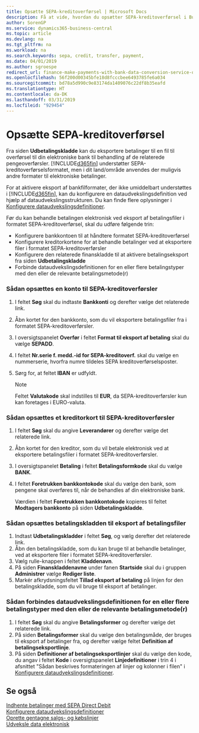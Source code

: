 ```yaml
---
title: Opsætte SEPA-kreditoverførsel | Microsoft Docs
description: Få at vide, hvordan du opsætter SEPA-kreditoverførsel i Business Central.
author: SorenGP
ms.service: dynamics365-business-central
ms.topic: article
ms.devlang: na
ms.tgt_pltfrm: na
ms.workload: na
ms.search.keywords: sepa, credit, transfer, payment,
ms.date: 04/01/2019
ms.author: sgroespe
redirect_url: finance-make-payments-with-bank-data-conversion-service-or-sepa-credit-transfer
ms.openlocfilehash: 56f200d00345bfe18d8fcccbee6493785fe6a034
ms.sourcegitcommit: bd78a5d990c9e83174da1409076c22df8b35eafd
ms.translationtype: HT
ms.contentlocale: da-DK
ms.lasthandoff: 03/31/2019
ms.locfileid: "929454"
---
```

# <a name="set-up-sepa-credit-transfer"></a>Opsætte SEPA-kreditoverførsel
Fra siden **Udbetalingskladde** kan du eksportere betalinger til en fil til overførsel til din elektroniske bank til behandling af de relaterede pengeoverførsler. [!INCLUDE[d365fin](includes/d365fin_md.md)] understøtter SEPA-kreditoverførselsformatet, men i dit land/område anvendes der muligvis andre formater til elektroniske betalinger.  

For at aktivere eksport af bankfilformater, der ikke umiddelbart understøttes i [!INCLUDE[d365fin](includes/d365fin_md.md)], kan du konfigurere en dataudvekslingsdefinition ved hjælp af dataudvekslingsstrukturen. Du kan finde flere oplysninger i [Konfigurere dataudvekslingsdefinitioner](across-how-to-set-up-data-exchange-definitions.md).  

Før du kan behandle betalingen elektronisk ved eksport af betalingsfiler i formatet SEPA-kreditoverførsel, skal du udføre følgende trin:  

* Konfigurere bankkontoen til at håndtere formatet SEPA-kreditoverførsel  
* Konfigurere kreditorkortene for at behandle betalinger ved at eksportere filer i formatet SEPA-kreditoverførsler  
* Konfigurere den relaterede finanskladde til at aktivere betalingseksport fra siden **Udbetalingskladde**  
* Forbinde dataudvekslingsdefinitionen for en eller flere betalingstyper med den eller de relevante betalingsmetode(r)  

### <a name="to-set-up-a-bank-account-for-sepa-credit-transfer"></a>Sådan opsættes en konto til SEPA-kreditoverførsler  
1. I feltet **Søg** skal du indtaste **Bankkonti** og derefter vælge det relaterede link.  
2. Åbn kortet for den bankkonto, som du vil eksportere betalingsfiler fra i formatet SEPA-kreditoverførsler.  
3. I oversigtspanelet **Overfør** i feltet **Format til eksport af betaling** skal du vælge **SEPADD**.  
4. I feltet **Nr.serie f. medd.-id for SEPA-kreditoverf.** skal du vælge en nummerserie, hvorfra numre tildeles SEPA kreditoverførselsposter.  
5. Sørg for, at feltet **IBAN** er udfyldt.  

    > [!NOTE]  
    >  Feltet **Valutakode** skal indstilles til **EUR**, da SEPA-kreditoverførsler kun kan foretages i EURO-valuta.  

### <a name="to-set-up-a-vendor-card-for-sepa-credit-transfer"></a>Sådan opsættes et kreditorkort til SEPA-kreditoverførsler  
1. I feltet **Søg** skal du angive **Leverandører** og derefter vælge det relaterede link.  
2. Åbn kortet for den kreditor, som du vil betale elektronisk ved at eksportere betalingsfiler i formatet SEPA-kreditoverførsler.  
3. I oversigtspanelet **Betaling** i feltet **Betalingsformkode** skal du vælge **BANK**.  
4. I feltet **Foretrukken bankkontokode** skal du vælge den bank, som pengene skal overføres til, når de behandles af din elektroniske bank.  

     Værdien i feltet **Foretrukken bankkontokode** kopieres til feltet **Modtagers bankkonto** på siden **Udbetalingskladde**.  

### <a name="to-set-the-payment-journal-up-to-export-payment-files"></a>Sådan opsættes betalingskladden til eksport af betalingsfiler  
1. Indtast **Udbetalingskladder** i feltet **Søg**, og vælg derefter det relaterede link.  
2. Åbn den betalingskladde, som du kan bruge til at behandle betalinger, ved at eksportere filer i formatet SEPA-kreditoverførsler.  
3. Vælg rulle\-knappen i feltet **Kladdenavn**.  
4. På siden **Finanskladdenavne** under fanen **Startside** skal du i gruppen **Administrer** vælge **Rediger liste**.  
5. Markér afkrydsningsfeltet **Tillad eksport af betaling** på linjen for den betalingskladde, som du vil bruge til eksport af betalinger.  

### <a name="to-connect-the-data-exchange-definition-for-one-or-more-payment-types-with-the-relevant-payment-method-or-methods"></a>Sådan forbindes dataudvekslingsdefinitionen for en eller flere betalingstyper med den eller de relevante betalingsmetode(r)  
1. I feltet **Søg** skal du angive **Betalingsformer** og derefter vælge det relaterede link.  
2. På siden **Betalingsformer** skal du vælge den betalingsmåde, der bruges til eksport af betalinger fra, og derefter vælge feltet **Definition af betalingseksportlinje**.  
3. På siden **Definitioner af betalingseksportlinjer** skal du vælge den kode, du angav i feltet **Kode** i oversigtspanelet **Linjedefinitioner** i trin 4 i afsnittet "Sådan beskrives formateringen af linjer og kolonner i filen" i [Konfigurere dataudvekslingsdefinitioner](across-how-to-set-up-data-exchange-definitions.md).  

## <a name="see-also"></a>Se også  
[Indhente betalinger med SEPA Direct Debit](finance-collect-payments-with-sepa-direct-debit.md)  
[Konfigurere dataudvekslingsdefinitioner](across-how-to-set-up-data-exchange-definitions.md)  
[Oprette gentagne salgs- og købslinjer](sales-how-work-standard-lines.md)  
[Udveksle data elektronisk](across-data-exchange.md)  
